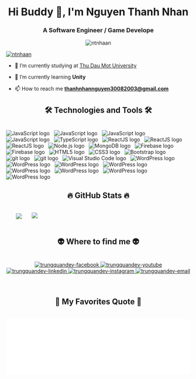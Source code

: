 <!-- Thanhnhan -->

<h1 align="center">Hi Buddy 👋, I'm Nguyen Thanh Nhan</h1>
<h3 align="center">A Software Engineer / Game Develope</h3>

<p align="center"> <img src="https://github.com/NTNhaan/NTNhaan/assets/153796947/3bc691c5-eeb0-4d7e-95ff-2129c8da3bda" alt="ntnhaan" /> </p>

<p align="left"> <a href="https://github.com/ryo-ma/github-profile-trophy"><img src="https://github-profile-trophy.vercel.app/?username=ntnhaan" alt="ntnhaan" /></a> </p>

- 🔭 I’m currently studying at [Thu Dau Mot University](https://www.facebook.com/thudaumotuniversity)

- 🌱 I’m currently learning **Unity**

- 📫 How to reach me **thanhnhannguyen30082003@gmail.com**




<h2 align="center">🛠 Technologies and Tools 🛠</h2>
<br>
<!-- https://simpleicons.org/ -->
<span><img src="https://img.shields.io/badge/Csharp-282C34?logo=Csharp&logoColor=512BD4" alt="JavaScript logo" title="Csharp" height="25" /></span>
&nbsp;
<span><img src="https://img.shields.io/badge/C++-282C34?logo=Cplusplus&logoColor=00599C" alt="JavaScript logo" title="Cplusplus" height="25" /></span>
&nbsp;
<span><img src="https://img.shields.io/badge/Python-282C34?logo=Python&logoColor=3776AB" alt="JavaScript logo" title="Python" height="25" /></span>
&nbsp;
<span><img src="https://img.shields.io/badge/JavaScript-282C34?logo=javascript&logoColor=F7DF1E" alt="JavaScript logo" title="JavaScript" height="25" /></span>
&nbsp;
<span><img src="https://img.shields.io/badge/TypeScript-282C34?logo=typescript&logoColor=3178C6" alt="TypeScript logo" title="TypeScript" height="25" /></span>
&nbsp;
<span><img src="https://img.shields.io/badge/AndroidStudio-282C34?logo=AndroidStudio&logoColor=3DDC84" alt="ReactJS logo" title="AndroidStudio" height="25" /></span>
&nbsp;
<span><img src="https://img.shields.io/badge/ReactJS-282C34?logo=react&logoColor=61DAFB" alt="ReactJS logo" title="ReactJS" height="25" /></span>
&nbsp;
<span><img src="https://img.shields.io/badge/Dotnet-282C34?logo=Dotnet&logoColor=512BD4" alt="ReactJS logo" title="Dotnet" height="25" /></span>
&nbsp;
<span><img src="https://img.shields.io/badge/Node.js-282C34?logo=node.js&logoColor=00F200" alt="Node.js logo" title="Node.js" height="25" /></span>
&nbsp;
<span><img src="https://img.shields.io/badge/MongoDB-282C34?logo=mongodb&logoColor=47A248" alt="MongoDB logo" title="MongoDB" height="25" /></span>
&nbsp;
<span><img src="https://img.shields.io/badge/Firebase-282C34?logo=firebase&logoColor=FFCA28" alt="Firebase logo" title="Firebase" height="25" /></span>
&nbsp;
<span><img src="https://img.shields.io/badge/Microsoftsqlserver-282C34?logo=Microsoftsqlserver&logoColor=CC2927" alt="Firebase logo" title="Microsoftsqlserver" height="25" /></span>
&nbsp;
<span><img src="https://img.shields.io/badge/HTML5-282C34?logo=html5&logoColor=E34F26" alt="HTML5 logo" title="HTML5" height="25" /></span>
&nbsp;
<span><img src="https://img.shields.io/badge/CSS3-282C34?logo=css3&logoColor=1572B6" alt="CSS3 logo" title="CSS3" height="25" /></span>
&nbsp;
<span><img src="https://img.shields.io/badge/Bootstrap-282C34?logo=bootstrap&logoColor=7952B3" alt="Bootstrap logo" title="Bootstrap" height="25" /></span>
&nbsp;
<span><img src="https://img.shields.io/badge/git-282C34?logo=git&logoColor=F05032" alt="git logo" title="git" height="25" /></span>
&nbsp;
<span><img src="https://img.shields.io/badge/Github-282C34?logo=Github&logoColor=F5F5F5" alt="git logo" title="Github" height="25" /></span>
&nbsp;
<span><img src="https://img.shields.io/badge/VS%20Code-282C34?logo=visual-studio-code&logoColor=007ACC" alt="Visual Studio Code logo" title="Visual Studio Code" height="25" /></span>
&nbsp;
<span><img src="https://img.shields.io/badge/WordPress-282C34?logo=wordPress&logoColor=21759B" alt="WordPress logo" title="WordPress" height="25" /></span>
&nbsp;
<span><img src="https://img.shields.io/badge/Blender-282C34?logo=Blender&logoColor=E87D0D" alt="WordPress logo" title="Blender" height="25" /></span>
&nbsp;
<span><img src="https://img.shields.io/badge/Figma-282C34?logo=Figma&logoColor=F24E1E" alt="WordPress logo" title="Figma" height="25" /></span>
&nbsp;
<span><img src="https://img.shields.io/badge/Aseprite-282C34?logo=Aseprite&logoColor=F5F5F5" alt="WordPress logo" title="Aseprite" height="25" /></span>
&nbsp;
<span><img src="https://img.shields.io/badge/Adobephotoshop-282C34?logo=Adobephotoshop&logoColor=31A8FF" alt="WordPress logo" title="Adobephotoshop" height="25" /></span>
&nbsp;
<span><img src="https://img.shields.io/badge/Unity-282C34?logo=Unity&logoColor=F5F5F5" alt="WordPress logo" title="Unity" height="25" /></span>
&nbsp;
<span><img src="https://img.shields.io/badge/Unrealengine-282C34?logo=Unrealengine&logoColor=F5F5F5" alt="WordPress logo" title="/Unrealengine" height="25" /></span>
&nbsp;
<span><img src="https://img.shields.io/badge/GodotEngine-282C34?logo=GodotEngine&logoColor=478CBF" alt="WordPress logo" title="GodotEngine" height="25" /></span>
&nbsp;
<br>
<h2 align="center">🔥 GitHub Stats 🔥</h2>
<!-- https://github.com/anuraghazra/github-readme-stats -->
<br>
<div align=center>
  <a href="#" title="ThanhNhan">
    <img width="315" align="center" src="https://github-readme-stats.vercel.app/api/top-langs?username=ntnhaan&show_icons=true&locale=en&layout=compact" />
  </a>
  <a href="#" title="ThanhNhan">
    <img align="right" width="434" src="https://github-readme-stats.vercel.app/api?username=ntnhaan&show_icons=true&locale=en" />
  </a>
</div>

<br>
<h2 align="center">👽 Where to find me 👽</h2>
<br>
<!-- https://icons8.com -->
<div align="center">
  <a href="https://www.facebook.com/thanhnhan20032/" target="blank">
    <img src="https://img.icons8.com/bubbles/100/000000/facebook-new.png" alt="trungquandev-facebook" />
  </a>
  <a href="https://www.youtube.com/channel/UChNdzcs1oOJqOvOAwJ4MQ-g" target="blank">
    <img src="https://img.icons8.com/bubbles/100/000000/youtube-squared.png" alt="trungquandev-youtube" />
  </a>
  <a href="https://www.linkedin.com/in/thanh-nhan-nguyen-6730002a7/" target="blank">
    <img src="https://img.icons8.com/bubbles/100/000000/linkedin.png" alt="trungquandev-linkedin" />
  </a>
  <a href="https://www.instagram.com/thanhnhaann/" target="blank">
    <img src="https://img.icons8.com/bubbles/100/000000/instagram.png" alt="trungquandev-instagram" />
  </a>
  <a href="mailto:thanhnhannguyen30082003@gmail.com" target="top">
    <img src="https://img.icons8.com/bubbles/100/000000/apple-mail.png" alt="trungquandev-email" />
  </a>
</div>

<br>

<br>
<h2 align="center">📑 My Favorites Quote 📑</h2>
<br>
<a href="#" target="_blank">
  <img src="svg/trungquandev-quotes.svg" width="846" height="150" alt="trungquandev-official" />
</a>

